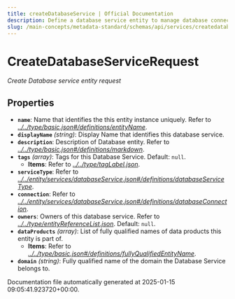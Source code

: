 ```yaml
---
title: createDatabaseService | Official Documentation
description: Define a database service entity to manage database connections, schemas, and credential configuration.
slug: /main-concepts/metadata-standard/schemas/api/services/createdatabaseservice
---
```


# CreateDatabaseServiceRequest

*Create Database service entity request*

## Properties

- **`name`**: Name that identifies the this entity instance uniquely. Refer to *[../../type/basic.json#/definitions/entityName](#/../type/basic.json#/definitions/entityName)*.
- **`displayName`** *(string)*: Display Name that identifies this database service.
- **`description`**: Description of Database entity. Refer to *[../../type/basic.json#/definitions/markdown](#/../type/basic.json#/definitions/markdown)*.
- **`tags`** *(array)*: Tags for this Database Service. Default: `null`.
  - **Items**: Refer to *[../../type/tagLabel.json](#/../type/tagLabel.json)*.
- **`serviceType`**: Refer to *[../../entity/services/databaseService.json#/definitions/databaseServiceType](#/../entity/services/databaseService.json#/definitions/databaseServiceType)*.
- **`connection`**: Refer to *[../../entity/services/databaseService.json#/definitions/databaseConnection](#/../entity/services/databaseService.json#/definitions/databaseConnection)*.
- **`owners`**: Owners of this database service. Refer to *[../../type/entityReferenceList.json](#/../type/entityReferenceList.json)*. Default: `null`.
- **`dataProducts`** *(array)*: List of fully qualified names of data products this entity is part of.
  - **Items**: Refer to *[../../type/basic.json#/definitions/fullyQualifiedEntityName](#/../type/basic.json#/definitions/fullyQualifiedEntityName)*.
- **`domain`** *(string)*: Fully qualified name of the domain the Database Service belongs to.


Documentation file automatically generated at 2025-01-15 09:05:41.923720+00:00.
